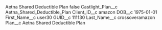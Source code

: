 <?xml version="1.0" encoding="UTF-8"?>
<CustomMetadata xmlns="http://soap.sforce.com/2006/04/metadata" xmlns:xsi="http://www.w3.org/2001/XMLSchema-instance" xmlns:xsd="http://www.w3.org/2001/XMLSchema">
    <label>Aetna Shared Deductible Plan</label>
    <protected>false</protected>
    <values>
        <field>Castlight_Plan__c</field>
        <value xsi:type="xsd:string">Aetna_Shared_Deductible_Plan</value>
    </values>
    <values>
        <field>Client_ID__c</field>
        <value xsi:type="xsd:string">amazon</value>
    </values>
    <values>
        <field>DOB__c</field>
        <value xsi:type="xsd:date">1975-01-01</value>
    </values>
    <values>
        <field>First_Name__c</field>
        <value xsi:type="xsd:string">user30</value>
    </values>
    <values>
        <field>GUID__c</field>
        <value xsi:type="xsd:string">111130</value>
    </values>
    <values>
        <field>Last_Name__c</field>
        <value xsi:type="xsd:string">crossoveramazon</value>
    </values>
    <values>
        <field>Plan__c</field>
        <value xsi:type="xsd:string">Aetna Shared Deductible Plan</value>
    </values>
</CustomMetadata>
